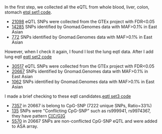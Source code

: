 

In the first step, we collected all the eQTL from whole blood, liver, colon, stomach [etql set1 code](eqtl.set1.sh). 
* [21098](eQTL.hg19.bed) eQTL SNPs were collected from the GTEx project with FDR<0.05
* [14285](gnomad.genomes.r2.1.sites.rec.eQTL.merge.vcf.bed) SNPs identified by Gnomad.Genomes data with MAF>0.1% in East Asian
* [772](gnomad.exomes.r2.1.sites.rec.eQTL.hg19.vcf.bed) SNPs identified by Gnomad.Genomes data with MAF>0.1% in East Asian

However, when I check it again, I found I lost the lung eqtl data. After I add lung eqtl [eqtl set2 code](eqtl.set2.sh)
* [30517](eQTL.set2.hg19.bed) eQTL SNPs were collected from the GTEx project with FDR<0.05
* [20667](gnomad.genomes.r2.1.sites.rec.eQTL.set2.merge.vcf.bed) SNPs identified by Gnomad.Genomes data with MAF>0.1% in East Asian
* [1062](gnomad.exomes.r2.1.sites.rec.eQTL.set2.hg19.vcf.bed) SNPs identified by Gnomad.Genomes data with MAF>0.1% in East Asian

I made a brief checking to these eqtl candidates.[eqtl set3 code](eqtl.set3.sh)

* [7357](gnomad.genomes.eQTL.cpgSNP.uni.hg19.bed) in 20667 is belong to CpG-SNP  (7222 unique SNPs, Ratio=33%)
* [135](gnomad.genomes.eQTL.cpgSNP.uni.flict-CpG-SNP.hg19.bed) SNPs were "Conflicting CpG-SNP" such as rs999941, rs9974367, they have pattern [C[C/G]G](https://www.ncbi.nlm.nih.gov/projects/SNP/snp_ref.cgi?do_not_redirect&rs=rs9974367)
* [5570](gnomad.genomes.eQTL.cpgSNP.uni.non-flict-CpG-SNP.hg19.bed) in 20667 SNPs are non-conflicted CpG-SNP eQTL and were added to ASA array. 


